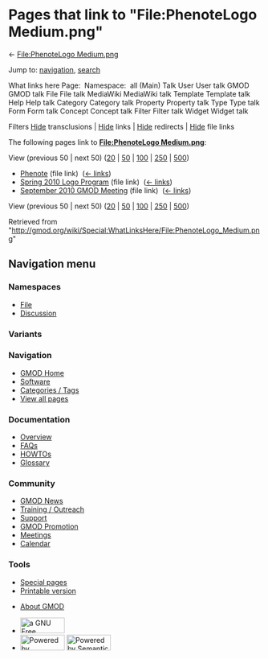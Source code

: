 <div id="mw-page-base" class="noprint">

</div>

<div id="mw-head-base" class="noprint">

</div>

<div id="content" class="mw-body" role="main">

<span id="top"></span>

<div id="mw-js-message" style="display:none;">

</div>



# <span dir="auto">Pages that link to "File:PhenoteLogo Medium.png"</span>

<div id="bodyContent">

<div id="contentSub">

← [File:PhenoteLogo
Medium.png](/wiki/File:PhenoteLogo_Medium.png "File:PhenoteLogo Medium.png")

</div>

<div id="jump-to-nav" class="mw-jump">

Jump to: [navigation](#mw-navigation), [search](#p-search)

</div>

<div id="mw-content-text">

What links here Page:  Namespace:  all (Main) Talk User User talk GMOD
GMOD talk File File talk MediaWiki MediaWiki talk Template Template talk
Help Help talk Category Category talk Property Property talk Type Type
talk Form Form talk Concept Concept talk Filter Filter talk Widget
Widget talk

Filters
[Hide](/mediawiki/index.php?title=Special:WhatLinksHere/File:PhenoteLogo_Medium.png&hidetrans=1 "Special:WhatLinksHere/File:PhenoteLogo Medium.png")
transclusions \|
[Hide](/mediawiki/index.php?title=Special:WhatLinksHere/File:PhenoteLogo_Medium.png&hidelinks=1 "Special:WhatLinksHere/File:PhenoteLogo Medium.png")
links \|
[Hide](/mediawiki/index.php?title=Special:WhatLinksHere/File:PhenoteLogo_Medium.png&hideredirs=1 "Special:WhatLinksHere/File:PhenoteLogo Medium.png")
redirects \|
[Hide](/mediawiki/index.php?title=Special:WhatLinksHere/File:PhenoteLogo_Medium.png&hideimages=1 "Special:WhatLinksHere/File:PhenoteLogo Medium.png")
file links

The following pages link to **[File:PhenoteLogo
Medium.png](/wiki/File:PhenoteLogo_Medium.png "File:PhenoteLogo Medium.png")**:

View (previous 50 \| next 50)
([20](/mediawiki/index.php?title=Special:WhatLinksHere/File:PhenoteLogo_Medium.png&limit=20 "Special:WhatLinksHere/File:PhenoteLogo Medium.png")
\|
[50](/mediawiki/index.php?title=Special:WhatLinksHere/File:PhenoteLogo_Medium.png&limit=50 "Special:WhatLinksHere/File:PhenoteLogo Medium.png")
\|
[100](/mediawiki/index.php?title=Special:WhatLinksHere/File:PhenoteLogo_Medium.png&limit=100 "Special:WhatLinksHere/File:PhenoteLogo Medium.png")
\|
[250](/mediawiki/index.php?title=Special:WhatLinksHere/File:PhenoteLogo_Medium.png&limit=250 "Special:WhatLinksHere/File:PhenoteLogo Medium.png")
\|
[500](/mediawiki/index.php?title=Special:WhatLinksHere/File:PhenoteLogo_Medium.png&limit=500 "Special:WhatLinksHere/File:PhenoteLogo Medium.png"))

- [Phenote](/wiki/Phenote "Phenote") (file link) ‎
  <span class="mw-whatlinkshere-tools">([←
  links](/mediawiki/index.php?title=Special:WhatLinksHere&target=Phenote "Special:WhatLinksHere"))</span>
- [Spring 2010 Logo
  Program](/wiki/Spring_2010_Logo_Program "Spring 2010 Logo Program")
  (file link) ‎ <span class="mw-whatlinkshere-tools">([←
  links](/mediawiki/index.php?title=Special:WhatLinksHere&target=Spring+2010+Logo+Program "Special:WhatLinksHere"))</span>
- [September 2010 GMOD
  Meeting](/wiki/September_2010_GMOD_Meeting "September 2010 GMOD Meeting")
  (file link) ‎ <span class="mw-whatlinkshere-tools">([←
  links](/mediawiki/index.php?title=Special:WhatLinksHere&target=September+2010+GMOD+Meeting "Special:WhatLinksHere"))</span>

View (previous 50 \| next 50)
([20](/mediawiki/index.php?title=Special:WhatLinksHere/File:PhenoteLogo_Medium.png&limit=20 "Special:WhatLinksHere/File:PhenoteLogo Medium.png")
\|
[50](/mediawiki/index.php?title=Special:WhatLinksHere/File:PhenoteLogo_Medium.png&limit=50 "Special:WhatLinksHere/File:PhenoteLogo Medium.png")
\|
[100](/mediawiki/index.php?title=Special:WhatLinksHere/File:PhenoteLogo_Medium.png&limit=100 "Special:WhatLinksHere/File:PhenoteLogo Medium.png")
\|
[250](/mediawiki/index.php?title=Special:WhatLinksHere/File:PhenoteLogo_Medium.png&limit=250 "Special:WhatLinksHere/File:PhenoteLogo Medium.png")
\|
[500](/mediawiki/index.php?title=Special:WhatLinksHere/File:PhenoteLogo_Medium.png&limit=500 "Special:WhatLinksHere/File:PhenoteLogo Medium.png"))

</div>

<div class="printfooter">

Retrieved from
"<http://gmod.org/wiki/Special:WhatLinksHere/File:PhenoteLogo_Medium.png>"

</div>

<div id="catlinks" class="catlinks catlinks-allhidden">

</div>

<div class="visualClear">

</div>

</div>

</div>

<div id="mw-navigation">

## Navigation menu

<div id="mw-head">



<div id="left-navigation">

<div id="p-namespaces" class="vectorTabs" role="navigation"
aria-labelledby="p-namespaces-label">

### Namespaces

- <span id="ca-nstab-image"><a href="/wiki/File:PhenoteLogo_Medium.png" accesskey="c"
  title="View the file page [c]">File</a></span>
- <span id="ca-talk"><a
  href="/mediawiki/index.php?title=File_talk:PhenoteLogo_Medium.png&amp;action=edit&amp;redlink=1"
  accesskey="t"
  title="Discussion about the content page [t]">Discussion</a></span>

</div>

<div id="p-variants" class="vectorMenu emptyPortlet" role="navigation"
aria-labelledby="p-variants-label">

### 

### Variants[](#)

<div class="menu">

</div>

</div>

</div>

<div id="right-navigation">





</div>



</div>

</div>

</div>

<div id="mw-panel">

<div id="p-logo" role="banner">

<a href="/wiki/Main_Page"
style="background-image: url(http://gmod.org/images/GMOD-cogs.png);"
title="Visit the main page"></a>

</div>

<div id="p-Navigation" class="portal" role="navigation"
aria-labelledby="p-Navigation-label">

### Navigation

<div class="body">

- <span id="n-GMOD-Home">[GMOD Home](/wiki/Main_Page)</span>
- <span id="n-Software">[Software](/wiki/GMOD_Components)</span>
- <span id="n-Categories-.2F-Tags">[Categories /
  Tags](/wiki/Categories)</span>
- <span id="n-View-all-pages">[View all
  pages](/wiki/Special:AllPages)</span>

</div>

</div>

<div id="p-Documentation" class="portal" role="navigation"
aria-labelledby="p-Documentation-label">

### Documentation

<div class="body">

- <span id="n-Overview">[Overview](/wiki/Overview)</span>
- <span id="n-FAQs">[FAQs](/wiki/Category:FAQ)</span>
- <span id="n-HOWTOs">[HOWTOs](/wiki/Category:HOWTO)</span>
- <span id="n-Glossary">[Glossary](/wiki/Glossary)</span>

</div>

</div>

<div id="p-Community" class="portal" role="navigation"
aria-labelledby="p-Community-label">

### Community

<div class="body">

- <span id="n-GMOD-News">[GMOD News](/wiki/GMOD_News)</span>
- <span id="n-Training-.2F-Outreach">[Training /
  Outreach](/wiki/Training_and_Outreach)</span>
- <span id="n-Support">[Support](/wiki/Support)</span>
- <span id="n-GMOD-Promotion">[GMOD
  Promotion](/wiki/GMOD_Promotion)</span>
- <span id="n-Meetings">[Meetings](/wiki/Meetings)</span>
- <span id="n-Calendar">[Calendar](/wiki/Calendar)</span>

</div>

</div>

<div id="p-tb" class="portal" role="navigation"
aria-labelledby="p-tb-label">

### Tools

<div class="body">

- <span id="t-specialpages"><a href="/wiki/Special:SpecialPages" accesskey="q"
  title="A list of all special pages [q]">Special pages</a></span>
- <span id="t-print"><a
  href="/mediawiki/index.php?title=Special:WhatLinksHere/File:PhenoteLogo_Medium.png&amp;printable=yes"
  rel="alternate" accesskey="p"
  title="Printable version of this page [p]">Printable version</a></span>

</div>

</div>

</div>

</div>

<div id="footer" role="contentinfo">

- <span id="footer-places-about">[About
  GMOD](/wiki/GMOD:About "GMOD:About")</span>

<!-- -->

- <span id="footer-copyrightico">[<img src="http://www.gnu.org/graphics/gfdl-logo-small.png" width="88"
  height="31" alt="a GNU Free Documentation License" />](http://www.gnu.org/licenses/fdl-1.3.html)</span>
- <span id="footer-poweredbyico">[<img src="/mediawiki/skins/common/images/poweredby_mediawiki_88x31.png"
  width="88" height="31" alt="Powered by MediaWiki" />](//www.mediawiki.org/)
  [<img
  src="/mediawiki/extensions/SemanticMediaWiki/includes/../resources/images/smw_button.png"
  width="88" height="31" alt="Powered by Semantic MediaWiki" />](https://www.semantic-mediawiki.org/wiki/Semantic_MediaWiki)</span>

<div style="clear:both">

</div>

</div>
